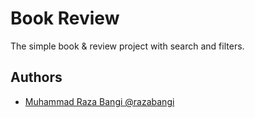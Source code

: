 # Book Review

The simple book & review project with search and filters.

## Authors

- [Muhammad Raza Bangi @razabangi](https://www.github.com/razabangi)
